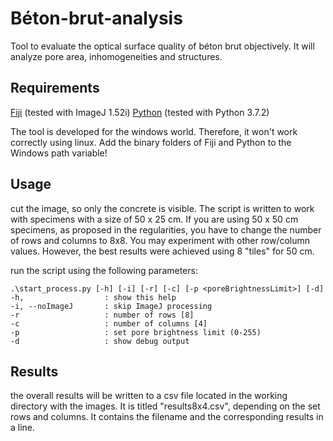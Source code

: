 # Béton-brut-analysis
Tool to evaluate the optical surface quality of béton brut objectively. It will analyze pore area, inhomogeneities and structures.

## Requirements
[Fiji](https://fiji.sc/) (tested with ImageJ 1.52i)
[Python](https://www.python.org/) (tested with Python 3.7.2)


The tool is developed for the windows world. Therefore, it won't work correctly using linux.
Add the binary folders of Fiji and Python to the Windows path variable!

## Usage
cut the image, so only the concrete is visible.
The script is written to work with specimens with a size of 50 x 25 cm. 
If you are using 50 x 50 cm specimens, as proposed in the regularities, you have to change the number of rows and columns to 8x8.
You may experiment with other row/column values. However, the best results were achieved using 8 "tiles" for 50 cm.

run the script using the following parameters:
```
.\start_process.py [-h] [-i] [-r] [-c] [-p <poreBrightnessLimit>] [-d]
-h,                  : show this help
-i, --noImageJ       : skip ImageJ processing
-r                   : number of rows [8]
-c                   : number of columns [4]
-p                   : set pore brightness limit (0-255)
-d                   : show debug output
```
## Results
the overall results will be written to a csv file located in the working directory with the images. It is titled "results8x4.csv", depending on the set rows and columns.
It contains the filename and the corresponding results in a line.
